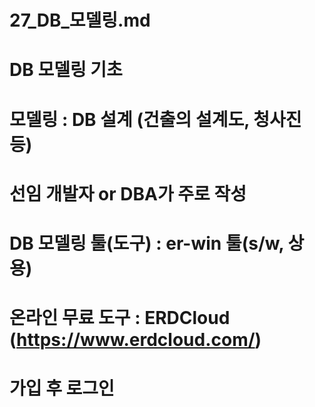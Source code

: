 # 27_DB_모델링.md
# DB 모델링 기초
# 모델링 : DB 설계 (건출의 설계도, 청사진 등)
# 선임 개발자 or DBA가 주로 작성
# DB 모델링 툴(도구) : er-win 툴(s/w, 상용)
# 온라인 무료 도구 : ERDCloud (https://www.erdcloud.com/)
# 가입 후 로그인